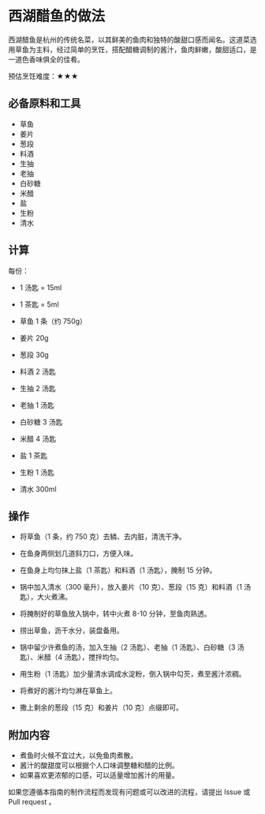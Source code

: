 # 西湖醋鱼的做法

西湖醋鱼是杭州的传统名菜，以其鲜美的鱼肉和独特的酸甜口感而闻名。这道菜选用草鱼为主料，经过简单的烹饪，搭配醋糖调制的酱汁，鱼肉鲜嫩，酸甜适口，是一道色香味俱全的佳肴。

预估烹饪难度：★★★

## 必备原料和工具

- 草鱼
- 姜片
- 葱段
- 料酒
- 生抽
- 老抽
- 白砂糖
- 米醋
- 盐
- 生粉
- 清水

## 计算

每份：

- 1 汤匙 = 15ml
- 1 茶匙 = 5ml

- 草鱼 1 条（约 750g）
- 姜片 20g
- 葱段 30g
- 料酒 2 汤匙
- 生抽 2 汤匙
- 老抽 1 汤匙
- 白砂糖 3 汤匙
- 米醋 4 汤匙
- 盐 1 茶匙
- 生粉 1 汤匙
- 清水 300ml

## 操作

- 将草鱼（1 条，约 750 克）去鳞、去内脏，清洗干净。
- 在鱼身两侧划几道斜刀口，方便入味。
- 在鱼身上均匀抹上盐（1 茶匙）和料酒（1 汤匙），腌制 15 分钟。

- 锅中加入清水（300 毫升），放入姜片（10 克）、葱段（15 克）和料酒（1 汤匙），大火煮沸。
- 将腌制好的草鱼放入锅中，转中火煮 8-10 分钟，至鱼肉熟透。
- 捞出草鱼，沥干水分，装盘备用。

- 锅中留少许煮鱼的汤，加入生抽（2 汤匙）、老抽（1 汤匙）、白砂糖（3 汤匙）、米醋（4 汤匙），搅拌均匀。
- 用生粉（1 汤匙）加少量清水调成水淀粉，倒入锅中勾芡，煮至酱汁浓稠。

- 将煮好的酱汁均匀淋在草鱼上。
- 撒上剩余的葱段（15 克）和姜片（10 克）点缀即可。

## 附加内容

- 煮鱼时火候不宜过大，以免鱼肉煮散。
- 酱汁的酸甜度可以根据个人口味调整糖和醋的比例。
- 如果喜欢更浓郁的口感，可以适量增加酱汁的用量。

如果您遵循本指南的制作流程而发现有问题或可以改进的流程，请提出 Issue 或 Pull request 。
